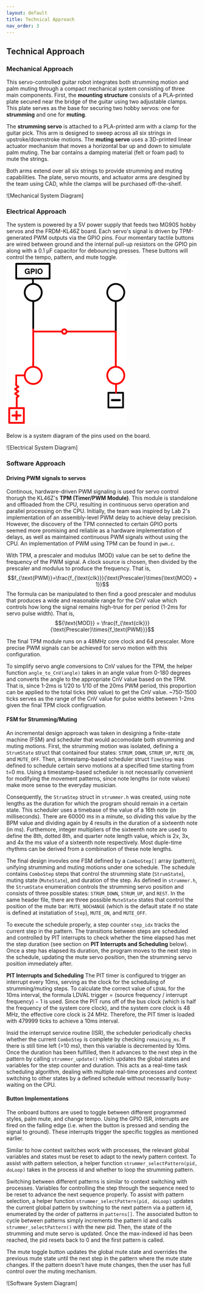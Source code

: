 ```yaml
---
layout: default
title: Technical Approach
nav_order: 3
---
```

## Technical Approach
### Mechanical Approach
This servo-controlled guitar robot integrates both strumming motion and palm muting through a compact mechanical system consisting of three main components. First, the **mounting structure** consists of a PLA-printed plate secured near the bridge of the guitar using two adjustable clamps. This plate serves as the base for securing two hobby servos: one for **strumming** and one for **muting**. 

The **strumming servo** is attached to a PLA-printed arm with a clamp for the guitar pick. This arm is designed to sweep across all six strings in upstroke/downstroke motions. The **muting servo** uses a 3D-printed linear actuator mechanism that moves a horizontal bar up and down to simulate palm muting. The bar contains a damping material (felt or foam pad) to mute the strings. 

Both arms extend over all six strings to provide strumming and muting capabilities. The plate, servo mounts, and actuator arms are desgined by the team using CAD, while the clamps will be purchased off-the-shelf.

![Mechanical System Diagram]

### Electrical Approach
The system is powered by a 5V power supply that feeds two MG90S hobby servos and the FRDM-KL46Z board. Each servo's signal is driven by TPM-generated PWM outputs via the GPIO pins. Four momentary tactile buttons are wired between ground and the internal pull-up resistors on the GPIO pin along with a 0.1 µF capacitor for debouncing presses. These buttons will control the tempo, pattern, and mute toggle. 
![GPIO Pull-Down](/images/GPIO%20pull-down.png)

Below is a system diagram of the pins used on the board.

![Electrical System Diagram]

### Software Approach
#### Driving PWM signals to servos
Continous, hardware-driven PWM signaling is used for servo control thorugh the KL46Z's **TPM (Timer/PWM Module)**. This module is standalone and offloaded from the CPU, resulting in continuous servo operation and parallel processing on the CPU. Initially, the team was inspired by Lab 2's implementation of an assembly-level PWM delay to achieve delay precision. However, the discovery of the TPM connected to certain GPIO ports seemed more promising and reliable as a hardware implementation of delays, as well as maintained continuous PWM signals without using the CPU. An implementation of PWM using TPM can be found in `pwm.c`. 

With TPM, a prescaler and modulus (MOD) value can be set to define the frequency of the PWM signal. A clock source is chosen, then divided by the prescaler and modulus to produce the frequency. That is, 
$$f_{\text{PWM}}=\frac{f_{\text{clk}}}{\text{Prescaler}\times{\text{MOD} + 1}}$$
The formula can be manipulated to then find a good prescaler and modulus that produces a wide and reasonable range for the CnV value which controls how long the signal remains high-true for per period (1-2ms for servo pulse width). That is, 
$${\text{MOD}} = \frac{f_{\text{clk}}}{\text{Prescaler}\times{f_\text{PWM}}}$$

The final TPM module runs on a 48MHz core clock and 64 prescaler. More precise PWM signals can be achieved for servo motion with this configuration. 

To simplify servo angle conversions to CnV values for the TPM, the helper function `angle_to_CnV(angle)` takes in an angle value from 0-180 degrees and converts the angle to the appropriate CnV value based on the TPM. That is, since 1-2ms is 1/20 to 1/10 of the 20ms PWM period, this proportion can be applied to the total ticks (`MOD` value) to get the CnV value. ~750-1500 ticks serves as the range of the CnV value for pulse widths between 1-2ms given the final TPM clock configruation.

#### FSM for Strumming/Muting
An incremental design approach was taken in designing a finite-state machine (FSM) and scheduler that would accomodate both strumming and muting motions. First, the strumming motion was isolated, defining a `StrumState` struct that contained four states: `STRUM_DOWN`, `STRUM_UP`, `MUTE_ON`, and `MUTE_OFF`. Then, a timestamp-based scheduler struct `TimeStep` was defined to schedule certain servo motions at a specified time starting from t=0 ms. Using a timestamp-based scheduler is not necessarily convenient for modifying the movement patterns, since note lengths (or note values) make more sense to the everyday musician. 

Consequently, the `StrumStep` struct in `strummer.h` was created, using note lengths as the duration for which the program should remain in a certain state. This scheduler uses a timebase of the value of a 16th note (in milliseconds). There are 60000 ms in a minute, so dividing this value by the BPM value and dividing again by 4 results in the duration of a sixteenth note (in ms). Furthemore, integer multipliers of the sixteenth note are used to define the 8th, dotted 8th, and quarter note length value, which is 2x, 3x, and 4x the ms value of a sixteenth note respectively. Most duple-time rhythms can be derived from a combination of these note lengths. 

The final design invovles one FSM defined by a `ComboStep[]` array (pattern), unifying strumming and muting motions under one schedule. The schedule contains `ComboStep` steps that control the strumming state (`StrumState`), muting state (`MuteState`), and duration of the step. As defined in `strummer.h`, the `StrumState` enumeration controls the strumming servo position and consists of three possible states: `STRUM_DOWN`, `STRUM_UP`, and `REST`. In the same header file, there are three possible `MuteState` states that control the position of the mute bar: `MUTE_NOCHANGE` (which is the default state if no state is defined at instatiation of `Step`), `MUTE_ON`, and `MUTE_OFF`. 

To execute the schedule properly, a step counter `step_idx` tracks the current step in the pattern. The transitions between steps are scheduled and controlled by PIT interrupts to check whether the time elapsed has met the step duration (see section on **PIT Interrupts and Scheduling** below). Once a step has elapsed its duration, the program moves to the next step in the schedule, updating the mute servo position, then the strumming servo position immediately after. 

**PIT Interrupts and Scheduling**
The PIT timer is configured to trigger an interrupt every 10ms, serving as the clock for the scheduling of strumming/muting steps. To calculate the correct value of `LDVAL` for the 10ms interval, the formula $\text{LDVAL trigger}=(\text{source frequency }/\text{ interrupt frequency})-1$ is used. Since the PIT runs off of the bus clock (which is half the frequency of the system core clock), and the system core clock is 48 MHz, the effective core clock is 24 MHz. Therefore, the PIT timer is loaded with 479999 ticks to achieve a 10ms interval. 

Insid the interrupt service routine (ISR), the scheduler periodically checks whether the current `ComboStep` is complete by checking `remaining_ms`. If there is still time left (>10 ms), then this variable is decremented by 10ms. Once the duration has been fulfilled, then it advances to the next step in the pattern by calling `strummer_update()` which updates the global states and variables for the step counter and duration. This acts as a real-time task scheduling algorithm, dealing with multiple real-time processes and context switching to other states by a defined schedule without necessarily busy-waiting on the CPU. 

#### Button Implementations
The onboard buttons are used to toggle between different programmed styles, palm mute, and change tempo. Using the GPIO ISR, interrupts are fired on the falling edge (i.e. when the button is pressed and sending the signal to ground). These interrupts trigger the specific toggles as mentioned earlier. 

Similar to how context switches work with processes, the relevant global variables and states must be reset to adapt to the newly pattern context. To assist with pattern selection, a helper function `strummer_selectPattern(pid, doLoop)` takes in the process id and whether to loop the strumming pattern. 

Switching between different patterns is similar to context switching with processes. Variables for controlling the step through the sequence need to be reset to advance the next sequence properly. To assist with pattern selection, a helper function `strummer_selectPattern(pid, doLoop)` updates the current global pattern by switching to the next pattern via a pattern id, enumerated by the order of patterns in `patterns[]`. The associated button to cycle between patterns simply increments the pattern id and calls `strummer_selectPattern()` with the new pid. Then, the state of the strumming and mute servo is updated. Once the max-indexed id has been reached, the pid resets back to 0 and the first pattern is called.

The mute toggle button updates the global mute state and overrides the previous mute state until the next step in the pattern where the mute state changes. If the pattern doesn't have mute changes, then the user has full control over the muting mechanism. 

![Software System Diagram]